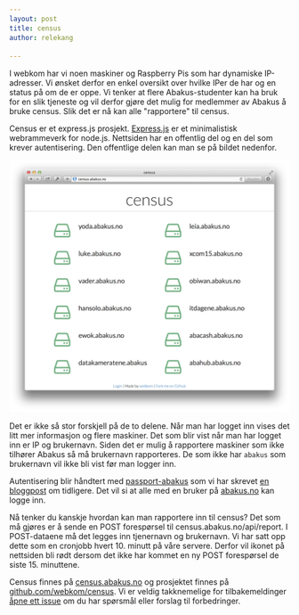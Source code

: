 ```yaml
---
layout: post
title: census 
author: relekang

---
```


I webkom har vi noen maskiner og Raspberry Pis som har dynamiske IP-adresser. 
Vi ønsket derfor en enkel oversikt over hvilke IPer de har og en status på om de
er oppe. Vi tenker at flere Abakus-studenter kan ha bruk for en slik tjeneste
og vil derfor gjøre det mulig for medlemmer av Abakus å bruke census. Slik det er
nå kan alle "rapportere" til census.

Census er et express.js prosjekt. [Express.js](http://expressjs.com/) er
et minimalistisk webrammeverk for node.js. Nettsiden har en offentlig del og en
del som krever autentisering. Den offentlige delen kan man se på bildet
nedenfor. 

![Census slik det ser ut når man ikke er logget inn](/images/posts/2014-09-07-census-screenshot.png)

Det er ikke så stor forskjell på de to delene. Når man har logget inn vises det
litt mer informasjon og flere maskiner. Det som blir vist når man har logget inn
er IP og brukernavn. Siden det er mulig å rapportere maskiner som ikke tilhører
Abakus så må brukernavn rapporteres. De som ikke har `abakus` som brukernavn
vil ikke bli vist før man logger inn.

Autentisering blir håndtert med [passport-abakus](https://github.com/webkom/passport-abakus)
som vi har skrevet [en bloggpost](http://webkom.abakus.no/passport-abakus/) om
tidligere. Det vil si at alle med en bruker på [abakus.no](http://abakus.no)
kan logge inn.

Nå tenker du kanskje hvordan kan man rapportere inn til census? Det som må
gjøres er å sende en POST forespørsel til census.abakus.no/api/report. I
POST-dataene må det legges inn tjenernavn og brukernavn. Vi har satt opp dette
som en cronjobb hvert 10. minutt på våre servere. Derfor vil ikonet på nettsiden bli rødt dersom
det ikke har kommet en ny POST forespørsel de siste 15. minuttene.

Census finnes på [census.abakus.no](http://census.abakus.no) og prosjektet finnes på [github.com/webkom/census](https://github.com/webkom/census). Vi er veldig takknemelige for tilbakemeldinger [åpne ett issue](https://github.com/webkom/census/issues/new) om du har spørsmål eller forslag til forbedringer.